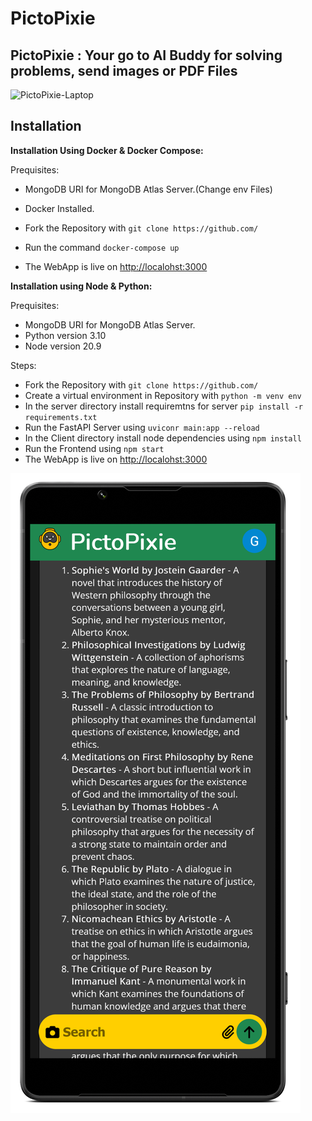 # PictoPixie

## PictoPixie : Your go to AI Buddy for solving problems, send images or PDF Files

![PictoPixie-Laptop](/pictopixie-laptop.png)

## Installation

**Installation Using Docker & Docker Compose:**

 Prequisites:

- MongoDB URI for MongoDB Atlas Server.(Change env Files)
- Docker Installed.

- Fork the Repository with `git clone https://github.com/`
- Run the command `docker-compose up`
- The WebApp is live on [http://localohst:3000](http://localhost:3000)

**Installation using Node & Python:**

Prequisites:

- MongoDB URI for MongoDB Atlas Server.
- Python version 3.10
- Node version 20.9

Steps:

- Fork the Repository with `git clone https://github.com/`
- Create a virtual environment in Repository with `python -m venv env`
- In the server directory install requiremtns for server `pip install -r requirements.txt`
- Run the FastAPI Server using `uviconr main:app --reload`
- In the Client directory install node dependencies using `npm install`
- Run the Frontend using `npm start`
- The WebApp is live on [http://localohst:3000](http://localhost:3000)

![PictoPixie-Phone](/pictopixie-phone.png)

